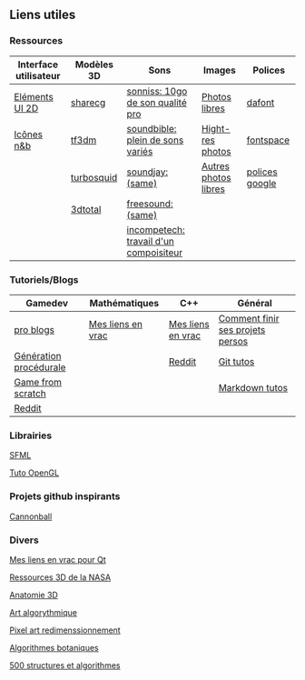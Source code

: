 
## Liens utiles

### Ressources 

| Interface utilisateur  | Modèles 3D  | Sons  | Images | Polices |
|---|---|---|---|---|
| [Eléments UI 2D](https://pixelsticky.wordpress.com/2015/06/27/free-ui-resources-for-game-developers/)  | [sharecg](http://www.sharecg.com/)  | [sonniss: 10go de son qualité pro](http://www.sonniss.com/)  | [Photos libres](https://stocksnap.io/)  | [dafont]( http://www.dafont.com/fr/) |
| [Icônes n&b](http://game-icons.net/)  | [tf3dm](http://tf3dm.com/)  | [soundbible: plein de sons variés](http://soundbible.com/)  | [Hight-res photos](https://unsplash.com/)  | [fontspace](http://www.fontspace.com/) |
|  | [turbosquid](https://www.turbosquid.com/)  | [soundjay: (same)](https://www.soundjay.com/)  |  [Autres photos libres](http://www.kaboompics.com/)   | [polices google ](https://fonts.google.com/)  |
|   | [3dtotal](http://www.3dtotal.com/)  | [freesound: (same)](http://www.freesound.org/)  |  |  |
|   |   | [incompetech: travail d'un compoisiteur ](http://incompetech.com/) |   |  |


### Tutoriels/Blogs
| Gamedev | Mathématiques | C++ | Général | 
|---|---|---|---|
|[pro blogs](http://www.thegameengineer.com/blog/category/gamedevelopment/)|[Mes liens en vrac](http://lanceflorian.eu/index.php/blog/190-2/algorithms-and-mathematics-links/)   | [Mes liens en vrac](http://lanceflorian.eu/index.php/blog/190-2/c-links/)  | [Comment finir ses projets persos](http://www.jesuisundev.fr/comment-enfin-finir-votre-projet-dev-perso/)  |
|[Génération procédurale](https://www.reddit.com/r/proceduralgeneration/)   |   | [Reddit](https://www.reddit.com/r/cpp/)  | [Git tutos](http://ohshitgit.com/)  |
|[Game from scratch](http://www.gamefromscratch.com/)   |   |   | [Markdown tutos](https://guides.github.com/features/mastering-markdown/)  |
|[Reddit](https://www.reddit.com/r/gamedev/)   |   |   |   |

### Librairies

[SFML](https://www.sfml-dev.org/index-fr.php)

[Tuto OpenGL](https://learnopengl.com/Getting-started/OpenGL)

### Projets github inspirants
[Cannonball](https://github.com/djyt/cannonball/wiki)

### Divers
[Mes liens en vrac pour Qt](http://lanceflorian.eu/index.php/blog/190-2/qt-links/)

[Ressources 3D de la NASA](https://nasa3d.arc.nasa.gov/)

[Anatomie 3D](https://anatomy360.info/anatomy-scan-reference-dump/)

[Art algorythmique](http://www.tylerlhobbs.com/writings/watercolor)

[Pixel art redimenssionnement](https://blog.demofox.org/2015/08/15/resizing-images-with-bicubic-interpolation/)

[Algorithmes botaniques](http://algorithmicbotany.org/papers/)

[500 structures et algorithmes](https://techiedelight.quora.com/500-Data-Structures-and-Algorithms-practice-problems-and-their-solutions)
